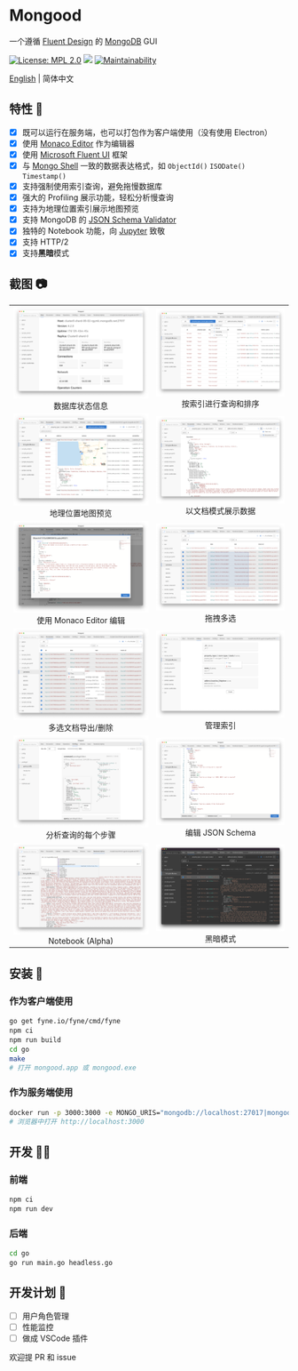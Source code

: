 # Mongood

一个遵循 [Fluent Design](https://www.microsoft.com/design/fluent/) 的 [MongoDB](https://www.mongodb.com/) GUI

[![License: MPL 2.0](https://img.shields.io/badge/License-MPL%202.0-brightgreen.svg)](https://opensource.org/licenses/MPL-2.0)
[![](https://img.shields.io/docker/cloud/build/renzholy/mongood)](https://hub.docker.com/r/renzholy/mongood)
[![Maintainability](https://api.codeclimate.com/v1/badges/4b5f9ef66205961e4ddd/maintainability)](https://codeclimate.com/github/RenzHoly/Mongood/maintainability)

[English](./README.md) | 简体中文

## 特性 🔮

- [x] 既可以运行在服务端，也可以打包作为客户端使用（没有使用 Electron）
- [x] 使用 [Monaco Editor](https://microsoft.github.io/monaco-editor/index.html) 作为编辑器
- [x] 使用 [Microsoft Fluent UI](https://developer.microsoft.com/en-us/fluentui) 框架
- [x] 与 [Mongo Shell](https://docs.mongodb.com/manual/core/shell-types/) 一致的数据表达格式，如 `ObjectId()` `ISODate()` `Timestamp()`
- [x] 支持强制使用索引查询，避免拖慢数据库
- [x] 强大的 Profiling 展示功能，轻松分析慢查询
- [x] 支持为地理位置索引展示地图预览
- [x] 支持 MongoDB 的 [JSON Schema Validator](https://docs.mongodb.com/manual/reference/operator/query/jsonSchema/)
- [x] 独特的 Notebook 功能，向 [Jupyter](https://jupyter.org/) 致敬
- [x] 支持 HTTP/2
- [x] 支持**黑暗**模式

## 截图 📷

<table>
  <tr>
    <td align="center"><img src="./screenshot/stats.png" /> 数据库状态信息</td>
    <td align="center"><img src="./screenshot/index.png" /> 按索引进行查询和排序</td>
  </tr>
  <tr>
    <td align="center"><img src="./screenshot/geo.png" /> 地理位置地图预览</td>
    <td align="center"><img src="./screenshot/document.png" /> 以文档模式展示数据</td>
  </tr>
  <tr>
    <td align="center"><img src="./screenshot/editor.png" /> 使用 Monaco Editor 编辑</td>
    <td align="center"><img src="./screenshot/multi-select.png" /> 拖拽多选</td>
  </tr>
  <tr>
    <td align="center"><img src="./screenshot/export.png" /> 多选文档导出/删除</td>
    <td align="center"><img src="./screenshot/indexes.png" /> 管理索引</td>
  </tr>
  <tr>
    <td align="center"><img src="./screenshot/profiling.png" /> 分析查询的每个步骤</td>
    <td align="center"><img src="./screenshot/schema.png" /> 编辑 JSON Schema</td>
  </tr>
  <tr>
    <td align="center"><img src="./screenshot/notebook.png" /> Notebook (Alpha)</td>
    <td align="center"><img src="./screenshot/dark.png" /> 黑暗模式</td>
  </tr>
</table>

## 安装 🔧

### 作为客户端使用

```bash
go get fyne.io/fyne/cmd/fyne
npm ci
npm run build
cd go
make
# 打开 mongood.app 或 mongood.exe
```

### 作为服务端使用

```bash
docker run -p 3000:3000 -e MONGO_URIS="mongodb://localhost:27017|mongodb://user:password@example.com:27017" renzholy/mongood
# 浏览器中打开 http://localhost:3000
```

## 开发 👨‍💻

### 前端

```bash
npm ci
npm run dev
```

### 后端

```bash
cd go
go run main.go headless.go
```

## 开发计划 🚧

- [ ] 用户角色管理
- [ ] 性能监控
- [ ] 做成 VSCode 插件

欢迎提 PR 和 issue

